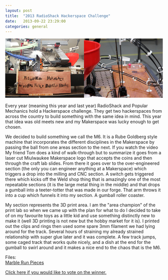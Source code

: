 ```yaml
---
layout: post
title:  "2013 RadioShack Hackerspace Challenge"
date:   2013-09-22 23:29:00
categories: general
---
```


<img src="../images/story/M6.png" class="headline"/>

Every year (meaning this year and last year) RadioShack and Popular Mechanics hold a Hackerspace challenge.
They get two hackerspaces from across the country to build something with the same idea in mind. This year
that idea was old meets new and my Makerspace was lucky enough to get chosen.

We decided to build something we call the M6. It is a Rube Goldberg style machine that incorporates the different
disciplines in the Makerspace by passing the ball from one areas section to the next. If you watch the video 
My friend Tom does a kind of walk-through but to summarize it goes from a laser cut Miulwaukee Makerspace logo
that accepts the coins and then through the craft lab slides. From there it goes over to the over-engineered 
section (the only you can engineer anything at a Makerspace) which triggers a drop into the milling and CNC section.
A switch gets triggered there which kicks off the Weld shop thing that is amazingly one of the most repeatable
sections (it is the large metal thing in the middle) and that drops a gumball into a teeter-totter that was made
in our forge. That arm throws it into a cup which funnels it into my section. A gumball roller coaster. 

My section represents the 3D print area. I am the "area champion" of the print lab so when we came up with the plan
for what to do I decided to take of on my favourite toys as a little kid and use something distinctly new to make it
(well 3D printing is not new but the hobby market for it is). I printed out the clips and rings then used some spare 
3mm filament we had lying around for the track. Several hours of straining my already strained relationship with 
super glue later and it was complete. A few track jumps, some caged track that works quite nicely, and a dish at the
end for the gumball to swirl around and it makes a nice end to the chaos that is the M6.

Files:<br />
<a href="http://www.thingiverse.com/thing:124445" target="_blank">Marble Run Pieces</a>

<a href="http://www.popmechnow.com/radioshack/" target="_blank">Click here if you would like to vote on the winner.</a>